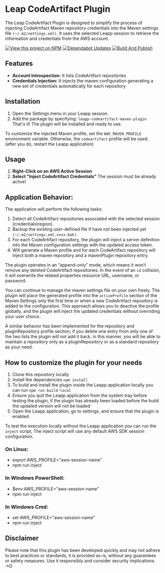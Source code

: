 # Leap CodeArtifact Plugin
The Leap CodeArtifact Plugin is designed to simplify the process of injecting CodeArtifact Maven repository credentials into the Maven settings file `(~/.m2/settings.xml)`. It uses the selected Leapp session to retrieve the information and credentials from the AWS account.

[![View this project on NPM](https://img.shields.io/npm/v/leapp-codeartifact-maven-plugin.svg)](https://npmjs.org/package/leapp-codeartifact-maven-plugin)
[![Dependabot Updates](https://github.com/SleepyDeb/leapp-codeartifact-maven-plugin/actions/workflows/dependabot/dependabot-updates/badge.svg)](https://github.com/SleepyDeb/leapp-codeartifact-maven-plugin/actions/workflows/dependabot/dependabot-updates) [![Build And Publish](https://github.com/SleepyDeb/leapp-codeartifact-maven-plugin/actions/workflows/npm-publish-github-packages.yml/badge.svg)](https://github.com/SleepyDeb/leapp-codeartifact-maven-plugin/actions/workflows/npm-publish-github-packages.yml)
## Features
- **Account Introspection:** It lists CodeArtifact repositories
- **Credentials Injection:** It injects the maven configuration generating a new set of credentials automatically for each repository

## Installation
1. Open the Settings menu in your Leapp session.
2. Add the package by specifying: `leapp-codeartifact-maven-plugin`
That's it! The plugin will be installed and ready to use.

To customize the injected Maven profile, set the `AWS_MAVEN_PROFILE` environment variable. Otherwise, the `codeartifact` profile will be used. (after you do, restart the Leapp application)

## Usage
1. **Right-Click on an AWS Active Session**
2. **Select "Inject CodeArtifact Credentials"**
The session must be already active!

## Application Behavior:
The application will perform the following tasks:
1. Detect all CodeArtifact repositories associated with the selected session (credentials\region).
2. Backup the existing user-defined file if have not been injected yet `(~/.m2/settings.xml.xxxx.bak)`.
3. For each CodeArtifact repository, the plugin will inject a server definition into the Maven configuration settings with the updated access token.
4. Will generate a Maven profile and for each CodeArtifact repository will inject both a maven repository and a mavenPlugin repository entry.

The plugin operates in an “append-only” mode, which means it won’t remove any deleted CodeArtifact repositories. In the event of an `id` collision, it will overwrite the related properties resource URL, username, or password.

You can continue to manage the maven settings file on your own freely. The plugin will place the generated profile into the `activeProfile` section of the Maven Settings only the first time or when a new CodeArtifact repository is added to the configuration. This approach allows you to deactive the profile globally, and the plugin will inject the updated credentials without overriding your user choice.

A similar behavior has been implemented for the repository and pluginRepository profile section; if you delete one entry from only one of the two lists the plugin will not add it back, in this manner, you will be able to maintain a repository only as a pluginRepository or as a standard repository as your need.

## How to customize the plugin for your needs
1. Clone this repository locally
2. Install the dependencies `npm install`
3. To build and install the plugin inside the Leapp application locally you can run `npm run build-local`
4. Ensure you quit the Leapp application from the system tray before testing the plugin, if the plugin has already been loaded before the build the updated version will not be loaded
5. Open the Leapp application, go to settings, and ensure that the plugin is enabled

To test the execution locally without the Leapp application you can run the `inject` script,
The inject script will use any default AWS SDK session configuration.

### On Linux:
- export AWS_PROFILE="aws-session-name"
- npm run inject

### In Windows PowerShell:
- $env:AWS_PROFILE="aws-session-name"
- npm run inject

### In Windows Cmd:
- set AWS_PROFILE="aws-session-name"
- npm run inject

## Disclaimer
Please note that this plugin has been developed quickly and may not adhere to best practices or standards, it is provided as-is, without any guarantees or safety measures. Use it responsibly and consider security implications. :*D 
